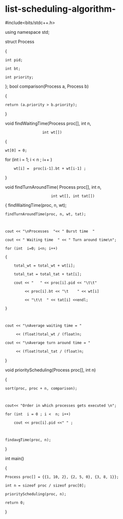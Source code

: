 # list-scheduling-algorithm-


#include<bits/stdc++.h> 

using namespace std; 

  

struct Process 

{ 

    int pid;  

    int bt;   

    int priority; 

}; 
bool comparison(Process a, Process b) 

{ 

    return (a.priority > b.priority); 

} 


void findWaitingTime(Process proc[], int n,

                     int wt[]) 

{ 

    wt[0] = 0; 
for (int  i = 1; i < n ; i++ ) 

        wt[i] =  proc[i-1].bt + wt[i-1] ; 

} 

void findTurnAroundTime( Process proc[], int n, 

                         int wt[], int tat[]) 

{ 
findWaitingTime(proc, n, wt); 

  

    findTurnAroundTime(proc, n, wt, tat); 

  

    cout << "\nProcesses  "<< " Burst time  " 

    cout << " Waiting time  " << " Turn around time\n"; 

    for (int  i=0; i<n; i++) 

    { 

        total_wt = total_wt + wt[i]; 

        total_tat = total_tat + tat[i]; 

        cout << "   " << proc[i].pid << "\t\t" 

             << proc[i].bt << "\t    " << wt[i] 

             << "\t\t  " << tat[i] <<endl; 

    } 

  

    cout << "\nAverage waiting time = " 

         << (float)total_wt / (float)n; 

    cout << "\nAverage turn around time = " 

         << (float)total_tat / (float)n; 

} 

  

void priorityScheduling(Process proc[], int n) 

{ 


    sort(proc, proc + n, comparison); 

  

    cout<< "Order in which processes gets executed \n"; 

    for (int  i = 0 ; i <  n; i++) 

        cout << proc[i].pid <<" " ; 

  

    findavgTime(proc, n); 

} 

int main() 

{ 

    Process proc[] = {{1, 10, 2}, {2, 5, 0}, {3, 8, 1}}; 

    int n = sizeof proc / sizeof proc[0]; 

    priorityScheduling(proc, n); 

    return 0; 
}








